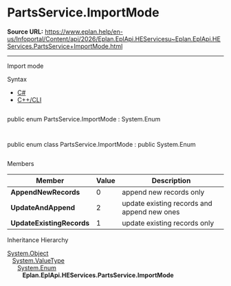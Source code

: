 # PartsService.ImportMode

**Source URL:** https://www.eplan.help/en-us/Infoportal/Content/api/2026/Eplan.EplApi.HEServicesu~Eplan.EplApi.HEServices.PartsService+ImportMode.html

---

Import mode

Syntax

- [C#](#i-syntax-CS)
- [C++/CLI](#i-syntax-CPP2005)

```
```
public enum PartsService.ImportMode : System.Enum
```
```

```
```
public enum class PartsService.ImportMode : public System.Enum
```
```

Members

| Member | Value | Description |
| --- | --- | --- |
| **AppendNewRecords** | 0 | append new records only |
| **UpdateAndAppend** | 2 | update existing records and append new ones |
| **UpdateExistingRecords** | 1 | update existing records only |

Inheritance Hierarchy

[System.Object](#)  
   [System.ValueType](#)  
      [System.Enum](#)  
         **Eplan.EplApi.HEServices.PartsService.ImportMode**
